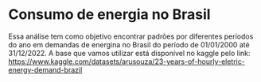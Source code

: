 # Consumo de energia no Brasil
 
Essa análise tem como objetivo encontrar padrões por diferentes períodos do ano em demandas de energina no Brasil do período de 01/01/2000 até 31/12/2022. A base que vamos utilizar está disponível no kaggle pelo link: https://www.kaggle.com/datasets/arusouza/23-years-of-hourly-eletric-energy-demand-brazil
